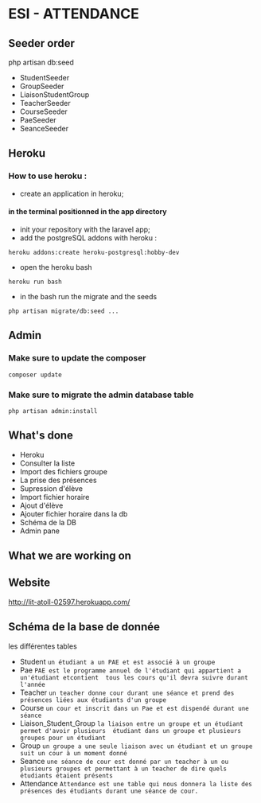 # ESI - ATTENDANCE 

## Seeder order
php artisan db:seed
- StudentSeeder
- GroupSeeder
- LiaisonStudentGroup
- TeacherSeeder
- CourseSeeder
- PaeSeeder
- SeanceSeeder

## Heroku

### How to use heroku :
- create an application in heroku;
#### in the terminal positionned in the app directory
- init your repository with the laravel app;
- add the postgreSQL addons with heroku :  
```
heroku addons:create heroku-postgresql:hobby-dev
```
- open the heroku bash
```
heroku run bash
```
- in the bash run the migrate and the seeds

```
php artisan migrate/db:seed ...
```

## Admin
### Make sure to update the composer
```
composer update
```
### Make sure to migrate the admin database table
```
php artisan admin:install
```
## What's done

- Heroku
- Consulter la liste
- Import des fichiers groupe
- La prise des présences
- Supression d'élève
- Import fichier horaire
- Ajout d'élève
- Ajouter fichier horaire dans la db
- Schéma de la DB
- Admin pane
## What we are working on


## Website

http://lit-atoll-02597.herokuapp.com/

## Schéma de la base de donnée
les différentes tables  
- Student
`un étudiant a un PAE et est associé à un groupe`
- Pae
`PAE est le programme annuel de l'étudiant qui appartient a un'étudiant etcontient  tous les cours qu'il devra suivre durant l'année`
- Teacher
`un teacher donne cour durant une séance et prend des présences liées aux étudiants d'un groupe`
- Course
`un cour et inscrit dans un Pae et est dispendé durant une séance`
- Liaison_Student_Group
`la liaison entre un groupe et un étudiant permet d'avoir plusieurs  étudiant dans un groupe et plusieurs  groupes pour un étudiant`
- Group
`un groupe a une seule liaison avec un étudiant et un groupe suit un cour à un moment donné`
- Seance
`une séance de cour est donné par un teacher à un ou plusieurs groupes et permettant à un teacher de dire quels étudiants étaient présents`
- Attendance
`Attendance est une table qui nous donnera la liste des présences des étudiants durant une séance de cour.`
